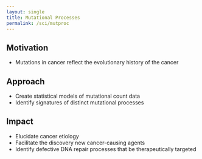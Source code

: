 ```yaml
---
layout: single
title: Mutational Processes
permalink: /sci/mutproc
---
```


## Motivation

- Mutations in cancer reflect the evolutionary history of the cancer

## Approach

- Create statistical models of mutational count data
- Identify signatures of distinct mutational processes

## Impact

- Elucidate cancer etiology
- Facilitate the discovery new cancer-causing agents
- Identify defective DNA repair processes that be therapeutically targeted

